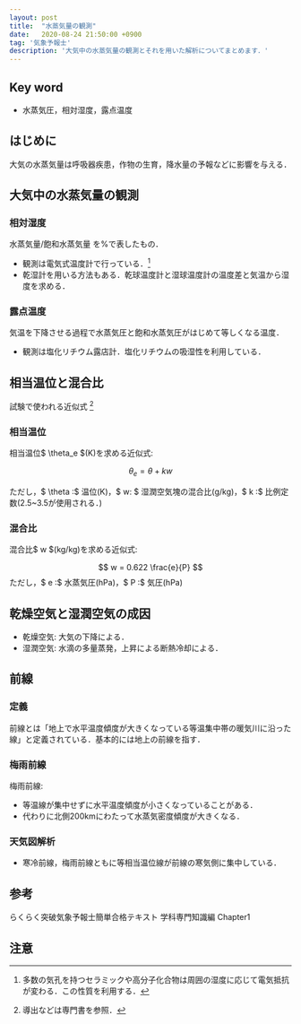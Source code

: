 ```yaml
---
layout: post
title:  "水蒸気量の観測"
date:   2020-08-24 21:50:00 +0900
tag: '気象予報士'
description: '大気中の水蒸気量の観測とそれを用いた解析についてまとめます．'
---
```

## Key word
- 水蒸気圧，相対湿度，露点温度

## はじめに
大気の水蒸気量は呼吸器疾患，作物の生育，降水量の予報などに影響を与える．

## 大気中の水蒸気量の観測
### 相対湿度
水蒸気量/飽和水蒸気量 を%で表したもの．
  - 観測は電気式温度計で行っている．[^humidity]
  - 乾湿計を用いる方法もある．乾球温度計と湿球温度計の温度差と気温から湿度を求める．

### 露点温度
気温を下降させる過程で水蒸気圧と飽和水蒸気圧がはじめて等しくなる温度．
  - 観測は塩化リチウム露店計．塩化リチウムの吸湿性を利用している．


## 相当温位と混合比
試験で使われる近似式 [^derivative]

### 相当温位
相当温位$ \theta_e $(K)を求める近似式:

$$
  \theta_e = \theta + kw
$$

ただし，$ \theta :$ 温位(K)，$ w: $ 湿潤空気塊の混合比(g/kg)，$ k :$ 比例定数(2.5~3.5が使用される．)

### 混合比
混合比$ w $(kg/kg)を求める近似式:

$$
  w = 0.622 \frac{e}{P}
$$
ただし，$ e :$ 水蒸気圧(hPa)，$ P :$ 気圧(hPa)

## 乾燥空気と湿潤空気の成因
- 乾燥空気: 大気の下降による．
- 湿潤空気: 水滴の多量蒸発，上昇による断熱冷却による．

## 前線
### 定義
前線とは「地上で水平温度傾度が大きくなっている等温集中帯の暖気川に沿った線」と定義されている．基本的には地上の前線を指す．

### 梅雨前線
梅雨前線:
- 等温線が集中せずに水平温度傾度が小さくなっていることがある．
- 代わりに北側200kmにわたって水蒸気密度傾度が大きくなる．

### 天気図解析
- 寒冷前線，梅雨前線ともに等相当温位線が前線の寒気側に集中している．

## 参考
らくらく突破気象予報士簡単合格テキスト 学科専門知識編 Chapter1


## 注意
[^humidity]: 多数の気孔を持つセラミックや高分子化合物は周囲の湿度に応じて電気抵抗が変わる．この性質を利用する．
[^derivative]: 導出などは専門書を参照．

